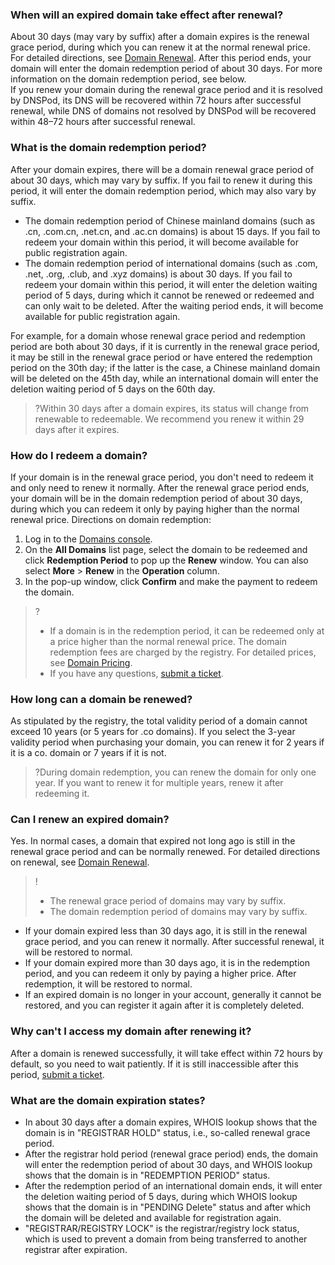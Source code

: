 ﻿

### When will an expired domain take effect after renewal?
About 30 days (may vary by suffix) after a domain expires is the renewal grace period, during which you can renew it at the normal renewal price. For detailed directions, see [Domain Renewal](https://intl.cloud.tencent.com/document/product/242/42872). After this period ends, your domain will enter the domain redemption period of about 30 days. For more information on the domain redemption period, see below.  
If you renew your domain during the renewal grace period and it is resolved by DNSPod, its DNS will be recovered within 72 hours after successful renewal, while DNS of domains not resolved by DNSPod will be recovered within 48–72 hours after successful renewal.

### What is the domain redemption period?
After your domain expires, there will be a domain renewal grace period of about 30 days, which may vary by suffix. If you fail to renew it during this period, it will enter the domain redemption period, which may also vary by suffix.

- The domain redemption period of Chinese mainland domains (such as .cn, .com.cn, .net.cn, and .ac.cn domains) is about 15 days. If you fail to redeem your domain within this period, it will become available for public registration again.
- The domain redemption period of international domains (such as .com, .net, .org, .club, and .xyz domains) is about 30 days. If you fail to redeem your domain within this period, it will enter the deletion waiting period of 5 days, during which it cannot be renewed or redeemed and can only wait to be deleted. After the waiting period ends, it will become available for public registration again.

For example, for a domain whose renewal grace period and redemption period are both about 30 days, if it is currently in the renewal grace period, it may be still in the renewal grace period or have entered the redemption period on the 30th day; if the latter is the case, a Chinese mainland domain will be deleted on the 45th day, while an international domain will enter the deletion waiting period of 5 days on the 60th day.
>?Within 30 days after a domain expires, its status will change from renewable to redeemable. We recommend you renew it within 29 days after it expires.
>

### How do I redeem a domain?
If your domain is in the renewal grace period, you don't need to redeem it and only need to renew it normally.
After the renewal grace period ends, your domain will be in the domain redemption period of about 30 days, during which you can redeem it only by paying higher than the normal renewal price.
Directions on domain redemption:
1. Log in to the [Domains console](https://console.cloud.tencent.com/domain/mydomain).
2. On the **All Domains** list page, select the domain to be redeemed and click **Redemption Period** to pop up the **Renew** window. You can also select **More** > **Renew** in the **Operation** column.
3. In the pop-up window, click **Confirm** and make the payment to redeem the domain.

>?
>- If a domain is in the redemption period, it can be redeemed only at a price higher than the normal renewal price. The domain redemption fees are charged by the registry. For detailed prices, see [Domain Pricing](https://buy.intl.cloud.tencent.com/domain/price?type=overview).
>- If you have any questions, [submit a ticket](https://intl.cloud.tencent.com/support).



### How long can a domain be renewed?
As stipulated by the registry, the total validity period of a domain cannot exceed 10 years (or 5 years for .co domains). If you select the 3-year validity period when purchasing your domain, you can renew it for 2 years if it is a co. domain or 7 years if it is not.
>?During domain redemption, you can renew the domain for only one year. If you want to renew it for multiple years, renew it after redeeming it.

### Can I renew an expired domain?
Yes. In normal cases, a domain that expired not long ago is still in the renewal grace period and can be normally renewed. For detailed directions on renewal, see [Domain Renewal](https://intl.cloud.tencent.com/document/product/242/42872).
>!
>- The renewal grace period of domains may vary by suffix.
>- The domain redemption period of domains may vary by suffix.
>
 - If your domain expired less than 30 days ago, it is still in the renewal grace period, and you can renew it normally. After successful renewal, it will be restored to normal.
 - If your domain expired more than 30 days ago, it is in the redemption period, and you can redeem it only by paying a higher price. After redemption, it will be restored to normal.
 - If an expired domain is no longer in your account, generally it cannot be restored, and you can register it again after it is completely deleted.  

### Why can't I access my domain after renewing it?
After a domain is renewed successfully, it will take effect within 72 hours by default, so you need to wait patiently. If it is still inaccessible after this period, [submit a ticket](https://intl.cloud.tencent.com/support).


### What are the domain expiration states?
- In about 30 days after a domain expires, WHOIS lookup shows that the domain is in "REGISTRAR HOLD" status, i.e., so-called renewal grace period.
- After the registrar hold period (renewal grace period) ends, the domain will enter the redemption period of about 30 days, and WHOIS lookup shows that the domain is in "REDEMPTION PERIOD" status.
- After the redemption period of an international domain ends, it will enter the deletion waiting period of 5 days, during which WHOIS lookup shows that the domain is in "PENDING Delete" status and after which the domain will be deleted and available for registration again.
- "REGISTRAR/REGISTRY LOCK" is the registrar/registry lock status, which is used to prevent a domain from being transferred to another registrar after expiration.




